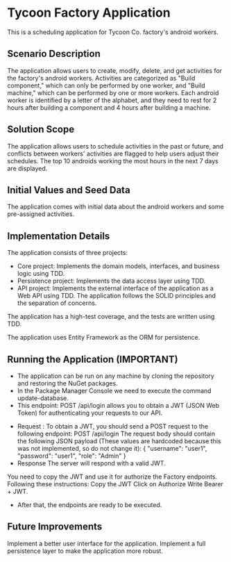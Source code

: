 # Tycoon Factory Application
This is a scheduling application for Tycoon Co. factory's android workers.

## Scenario Description
The application allows users to create, modify, delete, and get activities for the factory's android workers. Activities are categorized as "Build component," which can only be performed by one worker, and "Build machine," which can be performed by one or more workers.
Each android worker is identified by a letter of the alphabet, and they need to rest for 2 hours after building a component and 4 hours after building a machine.

## Solution Scope
The application allows users to schedule activities in the past or future, and conflicts between workers' activities are flagged to help users adjust their schedules.
The top 10 androids working the most hours in the next 7 days are displayed.

## Initial Values and Seed Data
The application comes with initial data about the android workers and some pre-assigned activities.

## Implementation Details
The application consists of three projects:

* Core project: Implements the domain models, interfaces, and business logic using TDD.
* Persistence project: Implements the data access layer using TDD.
* API project: Implements the external interface of the application as a Web API using TDD.
The application follows the SOLID principles and the separation of concerns.

The application has a high-test coverage, and the tests are written using TDD.

The application uses Entity Framework as the ORM for persistence.

## Running the Application (**IMPORTANT**)
* The application can be run on any machine by cloning the repository and restoring the NuGet packages.
* In the Package Manager Console we need to execute the command update-database.
* This endpoint: POST /api/login allows you to obtain a JWT (JSON Web Token) for authenticating your requests to our API.
 - Request :
   To obtain a JWT, you should send a POST request to the following endpoint:
   POST /api/login
   The request body should contain the following JSON payload (These values are hardcoded because this was not implemented, so do not change it):
   {
  "username": "user1",
  "password": "user1",
  "role": "Admin"
   }
  - Response
   The server will respond with a valid JWT.

   You need to copy the JWT and use it for authorize the Factory endpoints. Following these instructions:
   Copy the JWT
   Click on Authorize
   Write Bearer + JWT.

 * After that, the endpoints are ready to be executed.

## Future Improvements
Implement a better user interface for the application.
Implement a full persistence layer to make the application more robust.
